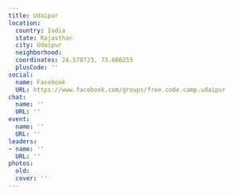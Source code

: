```yaml
---
title: Udaipur
location:
  country: India
  state: Rajasthan
  city: Udaipur
  neighborhood: 
  coordinates: 24.578723, 73.686255
  plusCode: ''
social:
  name: Facebook
  URL: https://www.facebook.com/groups/free.code.camp.udaipur
chat:
  name: ''
  URL: ''
event:
  name: ''
  URL: ''
leaders:
- name: ''
  URL: ''
photos:
  old: 
  cover: ''
---
```

